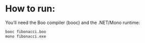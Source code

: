# How to run:

You’ll need the Boo compiler (booc) and the .NET/Mono runtime:
```bash
booc fibonacci.boo
mono fibonacci.exe
```